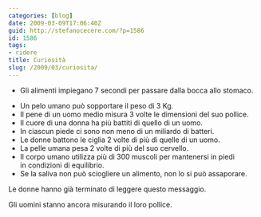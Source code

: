 ```yaml
---
categories: [blog]
date: 2009-03-09T17:06:40Z
guid: http://stefanocecere.com/?p=1586
id: 1586
tags:
- ridere
title: Curiosità
slug: /2009/03/curiosita/
---
```


* Gli alimenti impiegano 7 secondi per passare dalla bocca allo stomaco.
- Un pelo umano può sopportare il peso di 3 Kg.
- Il pene di un uomo medio misura 3 volte le dimensioni del suo pollice.
- Il cuore di una donna ha più battiti di quello di un uomo.
- In ciascun piede ci sono non meno di un miliardo di batteri.
- Le donne battono le ciglia 2 volte di più di quelle di un uomo.
- La pelle umana pesa 2 volte di più del suo cervello.
- Il corpo umano utilizza più di 300 muscoli per mantenersi in piedi in condizioni di equilibrio.
- Se la saliva non può sciogliere un alimento, non lo si può assaporare.

Le donne hanno già terminato di leggere questo messaggio.

Gli uomini stanno ancora misurando il loro pollice.